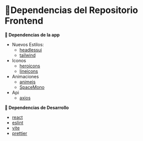 # :rocket:Dependencias del Repositorio Frontend

**:pushpin: Dependencias de la app**  

- Nuevos Estilos:  
  - [headlessui](https://headlessui.com/)
  - [tailwind](https://tailwindcss.com/)
- Iconos
  - [heroicons](https://heroicons.com/)
  - [lineicons](https://lineicons.com/)
- Animaciones
  - [animejs](https://animejs.com/)
  - [SpaceMono](https://fontsource.org/fonts/space-mono)
- Api
  - [axios](https://axios-http.com/)

**:pushpin: Dependencias de Desarrollo**
- [react](https://es.react.dev/)
- [eslint](https://eslint.org/)
- [vite](https://vite.dev/)
- [prettier](https://prettier.io/)

